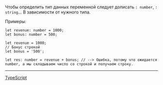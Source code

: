 Чтобы определить тип данных переменной следует дописать `: number`, `: string`... В зависимости от нужного типа.

Примеры:
```
let revenue: number = 1000;
let bonus: number = 500;
```

```
let revenue = 1000;
// Бонус строкой
let bonus = '500';

let res: number = revenue + bonus; // --> Ошибка, потому что ожидается number, а мы складываем число со строкой и получаем строку. 
```

---
[TypeScript](TS)